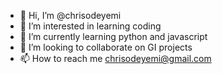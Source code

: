 - 👋 Hi, I’m @chrisodeyemi
- 👀 I’m interested in learning coding
- 🌱 I’m currently learning python and javascript 
- 💞️ I’m looking to collaborate on GI projects 
- 📫 How to reach me chrisodeyemi@gmail.com 

<!---
chrisodeyemi/chrisodeyemi is a ✨ special ✨ repository because its `README.md` (this file) appears on your GitHub profile.
You can click the Preview link to take a look at your changes.
--->
